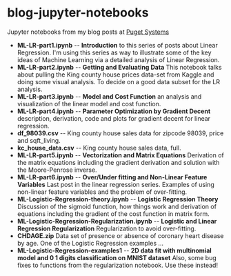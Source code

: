 # blog-jupyter-notebooks
Jupyter notebooks from my blog posts at [Puget Systems](https://www.pugetsystems.com/all_hpc.php)

- **ML-LR-part1.ipynb** -- **Introduction** to this series of posts about Linear Regression. I'm using this series as way to illustrate some of the key ideas of Machine Learning via a detailed analysis of Linear Regression.
- **ML-LR-part2.ipynb** -- **Getting and Evaluating Data** This notebook talks about pulling the King county house prices data-set from Kaggle and doing some visual analysis. To decide on a good data subset for the LR analysis.
- **ML-LR-part3.ipynb** -- **Model and Cost Function** an analysis and visualization of the linear model and cost function.
- **ML-LR-part4.ipynb** -- **Parameter Optimization by Gradient Decent** description, derivation, code and plots for gradient decent for linear regression.
- **df_98039.csv** -- King county house sales data for zipcode 98039, price and sqft_living.
- **kc_house_data.csv** -- King county house sales data, full.
- **ML-LR-part5.ipynb** -- **Vectorization and Matrix Equations** Derivation of the matrix equations including the gradient derivation and solution with the Moore-Penrose inverse.
- **ML-LR-part6.ipynb** -- **Over/Under fitting and Non-Linear Feature Variables** Last post in the linear regression series. Examples of using non-linear feature variables and the problem of over-fitting.
- **ML-Logistic-Regression-theory.ipynb** -- **Logistic Regression Theory** Discussion of the sigmoid function, how things work and derivation of equations including the gradient of the cost function in matrix form.
- **ML-Logistic-Regression-Regularization.ipynb** -- **Logistic and Linear Regression Regularization** Regularization to avoid over-fitting.
- **CHDAGE.zip** Data set of presence or absence of coronary heart disease by age. One of the Logistic Regression examples ...
- **ML-Logistic-Regression-examples1** -- **2D data fit with multinomial model and 0 1 digits classification on MNIST dataset**  Also, some bug fixes to functions from the regularization notebook. Use these instead!  
